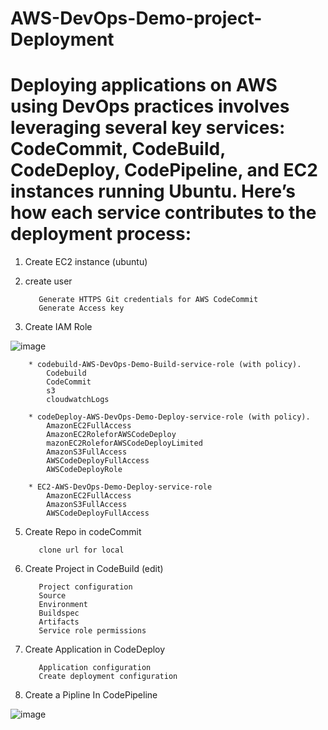 # AWS-DevOps-Demo-project-Deployment
# Deploying applications on AWS using DevOps practices involves leveraging several key services: CodeCommit, CodeBuild, CodeDeploy, CodePipeline, and EC2 instances running Ubuntu. Here’s how each service contributes to the deployment process:

1. Create EC2 instance (ubuntu)
2. create user
   
          Generate HTTPS Git credentials for AWS CodeCommit
          Generate Access key

4. Create IAM Role

![image](https://github.com/sumitkumar74604/AWS-Devops-deployment/assets/152770548/3dd3dd39-bb04-4a40-b08d-95952b81ee49)

        * codebuild-AWS-DevOps-Demo-Build-service-role (with policy).
            Codebuild
            CodeCommit
            s3
            cloudwatchLogs
        
        * codeDeploy-AWS-DevOps-Demo-Deploy-service-role (with policy).
            AmazonEC2FullAccess
            AmazonEC2RoleforAWSCodeDeploy
            mazonEC2RoleforAWSCodeDeployLimited
            AmazonS3FullAccess
            AWSCodeDeployFullAccess
            AWSCodeDeployRole
        
        * EC2-AWS-DevOps-Demo-Deploy-service-role 
            AmazonEC2FullAccess
            AmazonS3FullAccess
            AWSCodeDeployFullAccess


5. Create Repo in codeCommit
   
          clone url for local

7. Create Project in CodeBuild  (edit)
   
          Project configuration
          Source
          Environment
          Buildspec
          Artifacts
          Service role permissions

9. Create Application in CodeDeploy
   
          Application configuration
          Create deployment configuration

11. Create a Pipline In CodePipeline

![image](https://github.com/sumitkumar74604/AWS-Devops-deployment/assets/152770548/e4e41211-3671-4b4d-9060-3aa6817cdfe6)


